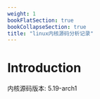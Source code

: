 ```yaml
---
weight: 1
bookFlatSection: true
bookCollapseSection: true
title: "linux内核源码分析记录"
---
```


# Introduction

内核源码版本: 5.19-arch1
